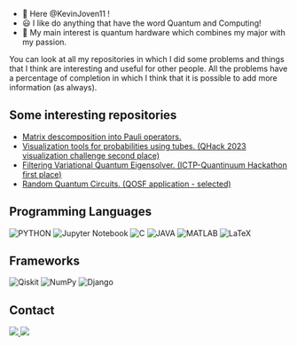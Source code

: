 - 👋 Here @KevinJoven11 !
- 😃 I like do anything that have the word Quantum and Computing!
- 📙 My main interest is quantum hardware which combines my major with my passion.

You can look at all my repositories in which I did some problems and things that I think are interesting and useful for other people. 
All the problems have a percentage of completion in which I think that it is possible to add more information (as always).

## **Some interesting repositories**

* [Matrix descomposition into Pauli operators.](https://github.com/KevinJoven11/Quantum-Computing/blob/main/Pauli_Decomposition.ipynb)
* [Visualization tools for probabilities using tubes. (QHack 2023 visualization challenge second place)](https://github.com/KevinJoven11/QHack/blob/main/QHack_Visualization_Challenge.ipynb)
* [Filtering Variational Quantum Eigensolver. (ICTP-Quantinuum Hackathon first place)](https://github.com/KevinJoven11/ICTP-Quantinuum-Hackathon-FVQE)
* [Random Quantum Circuits. (QOSF application - selected)](https://github.com/KevinJoven11/qosf_mentorship/blob/main/RQC_QOSF.ipynb)

## **Programming Languages**

![PYTHON](https://img.shields.io/badge/Python-3776AB?style=for-the-badge&logo=python&logoColor=white)
![Jupyter Notebook](https://img.shields.io/badge/jupyter-%23FA0F00.svg?style=for-the-badge&logo=jupyter&logoColor=white)
![C](https://img.shields.io/badge/C-00599C?style=for-the-badge&logo=c&logoColor=white)
![JAVA](https://img.shields.io/badge/Java-ED8B00?style=for-the-badge&logo=java&logoColor=white)
![MATLAB](https://www.mathworks.com/matlabcentral/images/matlab-file-exchange.svg)
![LaTeX](https://img.shields.io/badge/latex-%23008080.svg?style=for-the-badge&logo=latex&logoColor=white)

## **Frameworks**
![Qiskit](https://img.shields.io/badge/Qiskit-%236929C4.svg?style=for-the-badge&logo=Qiskit&logoColor=white)
![NumPy](https://img.shields.io/badge/numpy-%23013243.svg?style=for-the-badge&logo=numpy&logoColor=white)
![Django](https://img.shields.io/badge/django-%23092E20.svg?style=for-the-badge&logo=django&logoColor=white)

## **Contact**

<p>
<a href="mailto:kevin.joven@correounivalle.edu.co?Subject=Interest to reach you" target="_blank">
    <img src="https://img.shields.io/badge/Gmail-D14836?style=for-the-badge&logo=gmail&logoColor=white"/>
</a>
<a href="https://www.linkedin.com/in/kevin-joven/" target="_blank">
    <img src="https://img.shields.io/badge/LinkedIn-0077B5?style=for-the-badge&logo=linkedin&logoColor=white"/>
</a>
</p>
